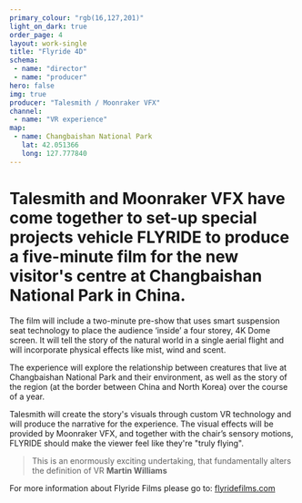 ```yaml
---
primary_colour: "rgb(16,127,201)"
light_on_dark: true
order_page: 4
layout: work-single
title: "Flyride 4D"
schema:
 - name: "director"
 - name: "producer"
hero: false
img: true
producer: "Talesmith / Moonraker VFX"
channel:
 - name: "VR experience"
map:
 - name: Changbaishan National Park
   lat: 42.051366
   long: 127.777840
---
```

# Talesmith and Moonraker VFX have come together to set-up special projects vehicle FLYRIDE to produce a five-minute film for the new visitor's centre at Changbaishan National Park in China.

The film will include a two-minute pre-show that uses smart suspension seat technology to place the audience ‘inside’ a four storey, 4K Dome screen. It will tell the story of the natural world in a single aerial flight and will incorporate physical effects like mist, wind and scent.

The experience will explore the relationship between creatures that live at Changbaishan National Park and their environment, as well as the story of the region (at the border between China and North Korea) over the course of a year.

Talesmith will create the story's visuals through custom VR technology and will produce the narrative for the experience. The visual effects will be provided by Moonraker VFX, and together with the chair’s sensory motions, FLYRIDE should make the viewer feel like they're "truly flying".

> This is an enormously exciting undertaking, that fundamentally alters the definition of VR
> **Martin Williams**

For more information about Flyride Films please go to: [flyridefilms.com](http://www.flyridefilms.com)
